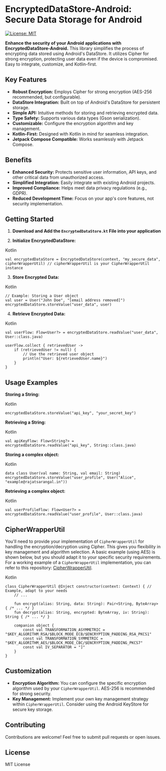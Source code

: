 # EncryptedDataStore-Android: Secure Data Storage for Android

[![License: MIT](https://img.shields.io/badge/License-MIT-yellow.svg)](https://opensource.org/licenses/MIT)

**Enhance the security of your Android applications with EncryptedDataStore-Android.** This library simplifies the process of encrypting data stored using Android's DataStore. It utilizes Cipher for strong encryption, protecting user data even if the device is compromised.  Easy to integrate, customize, and Kotlin-first.

## Key Features

* **Robust Encryption:** Employs Cipher for strong encryption (AES-256 recommended, but configurable).
* **DataStore Integration:** Built on top of Android's DataStore for persistent storage.
* **Simple API:** Intuitive methods for storing and retrieving encrypted data.
* **Type Safety:** Supports various data types (Gson serialization).
* **Customizable:**  Configure the encryption algorithm and key management.
* **Kotlin-First:** Designed with Kotlin in mind for seamless integration.
* **Jetpack Compose Compatible:** Works seamlessly with Jetpack Compose.

## Benefits

* **Enhanced Security:** Protects sensitive user information, API keys, and other critical data from unauthorized access.
* **Simplified Integration:** Easily integrate with existing Android projects.
* **Improved Compliance:** Helps meet data privacy regulations (e.g., GDPR).
* **Reduced Development Time:**  Focus on your app's core features, not security implementation.

## Getting Started

1. **Download and Add the `EncryptedDataStore.kt` File into your application**

2.  **Initialize EncryptedDataStore:**

Kotlin

```
val encryptedDataStore = EncryptedDataStore(context, "my_secure_data", cipherWrapperUtil) // cipherWrapperUtil is your CipherWrapperUtil instance

```

3.  **Store Encrypted Data:**

Kotlin

```
// Example: Storing a User object
val user = User("John Doe", "[email address removed]")
encryptedDataStore.storeValue("user_data", user)

```

4.  **Retrieve Encrypted Data:**

Kotlin

```
val userFlow: Flow<User?> = encryptedDataStore.readValue("user_data", User::class.java)

userFlow.collect { retrievedUser ->
    if (retrievedUser != null) {
        // Use the retrieved user object
        println("User: ${retrievedUser.name}")
    }
}

```

## Usage Examples

**Storing a String:**

Kotlin

```
encryptedDataStore.storeValue("api_key", "your_secret_key")

```

**Retrieving a String:**

Kotlin

```
val apiKeyFlow: Flow<String?> = encryptedDataStore.readValue("api_key", String::class.java)

```

**Storing a complex object:**

Kotlin

```
data class User(val name: String, val email: String)
encryptedDataStore.storeValue("user_profile", User("Alice", "example@rajatsarangal.in"))

```

**Retrieving a complex object:**

Kotlin

```
val userProfileFlow: Flow<User?> = encryptedDataStore.readValue("user_profile", User::class.java)

```

## CipherWrapperUtil

You'll need to provide your implementation of `CipherWrapperUtil` for handling the encryption/decryption using Cipher. This gives you flexibility in key management and algorithm selection. A basic example (using AES) is shown below, but you should adapt it to your specific security requirements. For a working example of a `CipherWrapperUtil` implementation, you can refer to this repository: [CipherWrapperUtil](https://github.com/thesarangal/CipherWrapperUtil).

Kotlin

```
class CipherWrapperUtil @Inject constructor(context: Context) { // Example, adapt to your needs
    // ...

    fun encrypt(alias: String, data: String): Pair<String, ByteArray> { /* ... */ }
    fun decrypt(alias: String, encrypted: ByteArray, iv: String): String { /* ... */ }

	companion object {  
	    const val TRANSFORMATION_ASYMMETRIC = "$KEY_ALGORITHM_RSA/$BLOCK_MODE_ECB/$ENCRYPTION_PADDING_RSA_PKCS1"  
		const val TRANSFORMATION_SYMMETRIC = "$KEY_ALGORITHM_AES/$BLOCK_MODE_CBC/$ENCRYPTION_PADDING_PKCS7"  
		const val IV_SEPARATOR = "]"  
	}
}

```

## Customization

-   **Encryption Algorithm:** You can configure the specific encryption algorithm used by your `CipherWrapperUtil`. AES-256 is recommended for strong security.
-   **Key Management:** Implement your own key management strategy within `CipherWrapperUtil`. Consider using the Android KeyStore for secure key storage.

## Contributing

Contributions are welcome! Feel free to submit pull requests or open issues.

## License

MIT License

